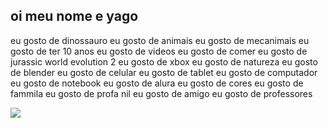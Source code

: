 ## oi meu nome e yago
eu gosto de dinossauro
eu gosto de animais
eu gosto de mecanimais
eu gosto de ter 10 anos
eu gosto de videos
eu gosto de comer
eu gosto de jurassic world evolution 2
eu gosto de xbox
eu gosto de natureza
eu gosto de blender
eu gosto de celular
eu gosto de tablet
eu gosto de computador
eu gosto de notebook
eu gosto de alura
eu gosto de cores
eu gosto de fammila
eu gosto de profa nil
eu gosto de amigo
eu gosto de professores

![](https://media1.tenor.com/m/eURO5-ij7OAAAAAC/dinosaur-dinosaurs.gif)
